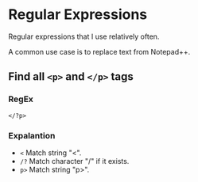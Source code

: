 # Regular Expressions
Regular expressions that I use relatively often.

A common use case is to replace text from Notepad++.

## Find all `<p>` and `</p>` tags
### RegEx
`</?p>`
### Expalantion
* `<` Match string "<".
* `/?` Match character "/" if it exists.
* `p>` Match string "p>".


